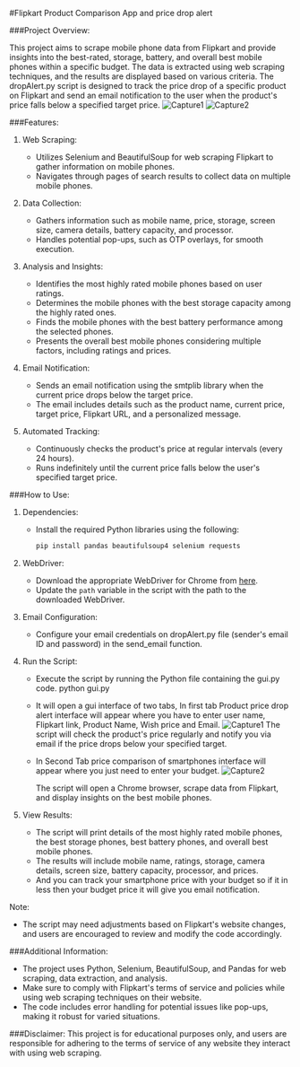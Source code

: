 #Flipkart Product Comparison App and price drop alert

###Project Overview:

This project aims to scrape mobile phone data from Flipkart and provide insights into the best-rated, storage, battery, and overall best mobile phones within a specific budget. The data is extracted using web scraping techniques, and the results are displayed based on various criteria.
The dropAlert.py script is designed to track the price drop of a specific product on Flipkart and send an email notification to the user when the product's price falls below a specified target price.
![Capture1](https://github.com/AmanKumar2626/Flipkart-Smartphone-comparison-and-price-drop-alert/assets/92772172/a9677ea7-85fb-4a0e-ad0d-d26977f8c4df)
![Capture2](https://github.com/AmanKumar2626/Flipkart-Smartphone-comparison-and-price-drop-alert/assets/92772172/31f8a8c4-44d6-476c-ac8f-1a7333af2c6a)


###Features:

1. Web Scraping:
   - Utilizes Selenium and BeautifulSoup for web scraping Flipkart to gather information on mobile phones.
   - Navigates through pages of search results to collect data on multiple mobile phones.

2. Data Collection:
   - Gathers information such as mobile name, price, storage, screen size, camera details, battery capacity, and processor.
   - Handles potential pop-ups, such as OTP overlays, for smooth execution.

3. Analysis and Insights:
   - Identifies the most highly rated mobile phones based on user ratings.
   - Determines the mobile phones with the best storage capacity among the highly rated ones.
   - Finds the mobile phones with the best battery performance among the selected phones.
   - Presents the overall best mobile phones considering multiple factors, including ratings and prices.
  
4. Email Notification:

   - Sends an email notification using the smtplib library when the current price drops below the target price.
   - The email includes details such as the product name, current price, target price, Flipkart URL, and a personalized message.

5. Automated Tracking:

   - Continuously checks the product's price at regular intervals (every 24 hours).
   - Runs indefinitely until the current price falls below the user's specified target price.

###How to Use:

1. Dependencies:
   - Install the required Python libraries using the following:
     ```bash
     pip install pandas beautifulsoup4 selenium requests
     ```

2. WebDriver:
   - Download the appropriate WebDriver for Chrome from [here](https://sites.google.com/chromium.org/driver/).
   - Update the `path` variable in the script with the path to the downloaded WebDriver.

3. Email Configuration:

   - Configure your email credentials on dropAlert.py file (sender's email ID and password) in the send_email function.
     
4. Run the Script:
   - Execute the script by running the Python file containing the gui.py code.
     python gui.py
   - It will open a gui interface of two tabs, In first tab Product price drop alert interface will appear where you have to enter user name, Flipkart link, Product Name, Wish price and Email.
     ![Capture1](https://github.com/AmanKumar2626/Flipkart-Smartphone-comparison-and-price-drop-alert/assets/92772172/50233727-063a-4b90-9828-ce72072195bc)
     The script will check the product's price regularly and notify you via email if the price drops below your specified target.
     

   - In Second Tab price comparison of smartphones interface will appear where you just need to enter your budget.
     ![Capture2](https://github.com/AmanKumar2626/Flipkart-Smartphone-comparison-and-price-drop-alert/assets/92772172/761d41a3-a503-4b54-a8de-2bf8b7ffc288)

     The script will open a Chrome browser, scrape data from Flipkart, and display insights on the best mobile phones.
     

5. View Results:
   - The script will print details of the most highly rated mobile phones, the best storage phones, best battery phones, and overall best mobile phones.
   - The results will include mobile name, ratings, storage, camera details, screen size, battery capacity, processor, and prices.
   - And you can track your smartphone price with your budget so if it in less then your budget price it will give you email notification.

Note:
- The script may need adjustments based on Flipkart's website changes, and users are encouraged to review and modify the code accordingly.

###Additional Information:

- The project uses Python, Selenium, BeautifulSoup, and Pandas for web scraping, data extraction, and analysis.
- Make sure to comply with Flipkart's terms of service and policies while using web scraping techniques on their website.
- The code includes error handling for potential issues like pop-ups, making it robust for varied situations.

###Disclaimer: This project is for educational purposes only, and users are responsible for adhering to the terms of service of any website they interact with using web scraping.
